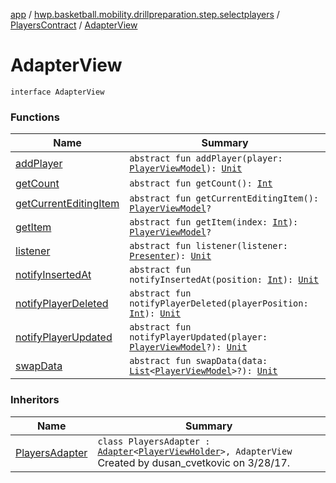 [app](../../../index.md) / [hwp.basketball.mobility.drillpreparation.step.selectplayers](../../index.md) / [PlayersContract](../index.md) / [AdapterView](.)

# AdapterView

`interface AdapterView`

### Functions

| Name | Summary |
|---|---|
| [addPlayer](add-player.md) | `abstract fun addPlayer(player: `[`PlayerViewModel`](../../../hwp.basketball.mobility.entitiy.player/-player-view-model/index.md)`): `[`Unit`](https://kotlinlang.org/api/latest/jvm/stdlib/kotlin/-unit/index.html) |
| [getCount](get-count.md) | `abstract fun getCount(): `[`Int`](https://kotlinlang.org/api/latest/jvm/stdlib/kotlin/-int/index.html) |
| [getCurrentEditingItem](get-current-editing-item.md) | `abstract fun getCurrentEditingItem(): `[`PlayerViewModel`](../../../hwp.basketball.mobility.entitiy.player/-player-view-model/index.md)`?` |
| [getItem](get-item.md) | `abstract fun getItem(index: `[`Int`](https://kotlinlang.org/api/latest/jvm/stdlib/kotlin/-int/index.html)`): `[`PlayerViewModel`](../../../hwp.basketball.mobility.entitiy.player/-player-view-model/index.md)`?` |
| [listener](listener.md) | `abstract fun listener(listener: `[`Presenter`](../-presenter/index.md)`): `[`Unit`](https://kotlinlang.org/api/latest/jvm/stdlib/kotlin/-unit/index.html) |
| [notifyInsertedAt](notify-inserted-at.md) | `abstract fun notifyInsertedAt(position: `[`Int`](https://kotlinlang.org/api/latest/jvm/stdlib/kotlin/-int/index.html)`): `[`Unit`](https://kotlinlang.org/api/latest/jvm/stdlib/kotlin/-unit/index.html) |
| [notifyPlayerDeleted](notify-player-deleted.md) | `abstract fun notifyPlayerDeleted(playerPosition: `[`Int`](https://kotlinlang.org/api/latest/jvm/stdlib/kotlin/-int/index.html)`): `[`Unit`](https://kotlinlang.org/api/latest/jvm/stdlib/kotlin/-unit/index.html) |
| [notifyPlayerUpdated](notify-player-updated.md) | `abstract fun notifyPlayerUpdated(player: `[`PlayerViewModel`](../../../hwp.basketball.mobility.entitiy.player/-player-view-model/index.md)`?): `[`Unit`](https://kotlinlang.org/api/latest/jvm/stdlib/kotlin/-unit/index.html) |
| [swapData](swap-data.md) | `abstract fun swapData(data: `[`List`](https://kotlinlang.org/api/latest/jvm/stdlib/kotlin.collections/-list/index.html)`<`[`PlayerViewModel`](../../../hwp.basketball.mobility.entitiy.player/-player-view-model/index.md)`>?): `[`Unit`](https://kotlinlang.org/api/latest/jvm/stdlib/kotlin/-unit/index.html) |

### Inheritors

| Name | Summary |
|---|---|
| [PlayersAdapter](../../-players-adapter/index.md) | `class PlayersAdapter : `[`Adapter`](https://developer.android.com/reference/android/support/v7/widget/RecyclerView/Adapter.html)`<`[`PlayerViewHolder`](../../-players-adapter/-player-view-holder/index.md)`>, AdapterView`<br>Created by dusan_cvetkovic on 3/28/17. |
